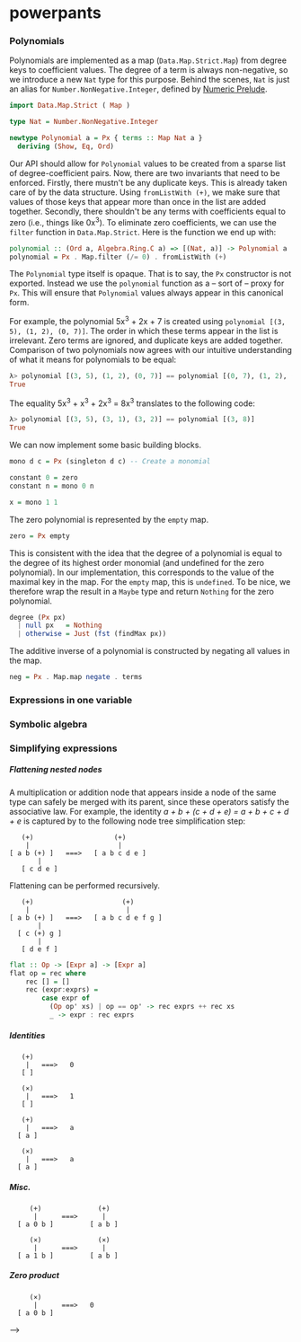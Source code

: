# powerpants

### Polynomials

Polynomials are implemented as a map (`Data.Map.Strict.Map`) from degree keys to coefficient values. The degree of a term is always non-negative, so we introduce a new `Nat` type for this purpose. Behind the scenes, `Nat` is just an alias for `Number.NonNegative.Integer`, defined by [Numeric Prelude](http://hackage.haskell.org/package/numeric-prelude).

```haskell
import Data.Map.Strict ( Map )

type Nat = Number.NonNegative.Integer

newtype Polynomial a = Px { terms :: Map Nat a }
  deriving (Show, Eq, Ord)
```

Our API should allow for `Polynomial` values to be created from a sparse list of degree-coefficient pairs. Now, there are two invariants that need to be enforced. Firstly, there mustn't be any duplicate keys. This is already taken care of by the data structure. Using `fromListWith (+)`, we make sure that values of those keys that appear more than once in the list are added together. Secondly, there shouldn't be any terms with coefficients equal to zero (i.e., things like 0x<sup>3</sup>). To eliminate zero coefficients, we can use the `filter` function in `Data.Map.Strict`. Here is the function we end up with:

```haskell
polynomial :: (Ord a, Algebra.Ring.C a) => [(Nat, a)] -> Polynomial a
polynomial = Px . Map.filter (/= 0) . fromListWith (+)
```

The `Polynomial` type itself is opaque. That is to say, the `Px` constructor is not exported. Instead we use the `polynomial` function as a &ndash; sort of &ndash; proxy for `Px`. This will ensure that `Polynomial` values always appear in this canonical form.

For example, the polynomial 5x<sup>3</sup> + 2x + 7 is created using `polynomial [(3, 5), (1, 2), (0, 7)]`. The order in which these terms appear in the list is irrelevant. Zero terms are ignored, and duplicate keys are added together. Comparison of two polynomials now agrees with our intuitive understanding of what it means for polynomials to be equal:

```haskell
λ> polynomial [(3, 5), (1, 2), (0, 7)] == polynomial [(0, 7), (1, 2), (2, 0), (3, 5)]
True
```

The equality 5x<sup>3</sup> + x<sup>3</sup> + 2x<sup>3</sup> = 8x<sup>3</sup> translates to the following code:

```haskell
λ> polynomial [(3, 5), (3, 1), (3, 2)] == polynomial [(3, 8)]
True
```

We can now implement some basic building blocks.

```haskell
mono d c = Px (singleton d c) -- Create a monomial

constant 0 = zero
constant n = mono 0 n

x = mono 1 1
```

The zero polynomial is represented by the `empty` map.  

```haskell
zero = Px empty
```

This is consistent with the idea that the degree of a polynomial is equal to the degree of its highest order monomial (and  undefined for the zero polynomial). In our implementation, this corresponds to the value of the maximal key in the map. For the `empty` map, this is `undefined`. To be nice, we therefore wrap the result in a `Maybe` type and return `Nothing` for the zero polynomial.

```haskell
degree (Px px) 
  | null px   = Nothing
  | otherwise = Just (fst (findMax px))
```

The additive inverse of a polynomial is constructed by negating all values in the map.

```haskell
neg = Px . Map.map negate . terms
```

### Expressions in one variable

### Symbolic algebra

### Simplifying expressions

##### Flattening nested nodes

A multiplication or addition node that appears inside a node of the same type can safely be merged with its parent, since these operators satisfy the associative law. For example, the identity <i> a + b + (c + d + e) = a + b + c + d + e </i> is captured by to the following node tree simplification step:

```
   (+)                    (+)
    |                      |
[ a b (+) ]   ===>   [ a b c d e ]
       | 
   [ c d e ]
```

Flattening can be performed recursively.

```
   (+)                      (+)
    |                        |
[ a b (+) ]   ===>   [ a b c d e f g ]
       | 
  [ c (+) g ]
       |
   [ d e f ]
```

```haskell
flat :: Op -> [Expr a] -> [Expr a]
flat op = rec where
    rec [] = []
    rec (expr:exprs) = 
        case expr of
          (Op op' xs) | op == op' -> rec exprs ++ rec xs
          _ -> expr : rec exprs
```

##### Identities

```
   (+)
    |   ===>   0
   [ ]
```

```
   (×)
    |   ===>   1
   [ ]
```

```
   (+)
    |   ===>   a
  [ a ]
```

```
   (×)
    |   ===>   a
  [ a ]
```

##### Misc.

```
     (+)              (+)
      |      ===>      |
  [ a 0 b ]         [ a b ]
```

```
     (×)              (×)
      |      ===>      |
  [ a 1 b ]         [ a b ]
```

##### Zero product

```
     (×)         
      |      ===>   0
  [ a 0 b ]     
```

-->
